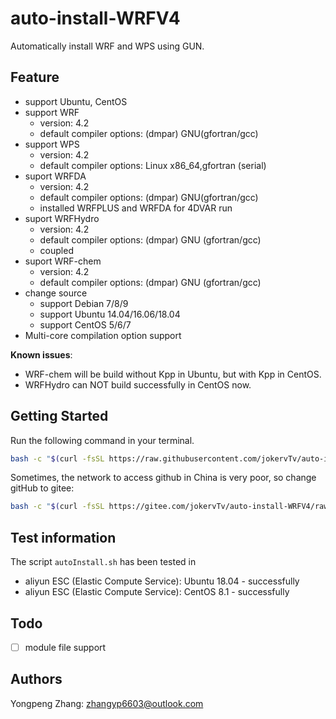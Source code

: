 # auto-install-WRFV4

Automatically install WRF and WPS using GUN.

## Feature

- support Ubuntu, CentOS
- support WRF
  - version: 4.2
  - default compiler options: (dmpar) GNU(gfortran/gcc)
- support WPS
  - version: 4.2
  - default compiler options: Linux x86_64,gfortran (serial)
- suport WRFDA
  - version: 4.2
  - default compiler options: (dmpar) GNU(gfortran/gcc)
  - installed WRFPLUS and WRFDA for 4DVAR run
- suport WRFHydro
  - version: 4.2
  - default compiler options: (dmpar) GNU (gfortran/gcc)
  - coupled
- suport WRF-chem
  - version: 4.2
  - default compiler options: (dmpar) GNU (gfortran/gcc)
- change source
  - support Debian 7/8/9
  - support Ubuntu 14.04/16.06/18.04
  - support CentOS 5/6/7
- Multi-core compilation option support

**Known issues**:

- WRF-chem will be build without Kpp in Ubuntu, but with Kpp in CentOS.
- WRFHydro can NOT build successfully in CentOS now.

## Getting Started

Run the following command in your terminal.

```sh
bash -c "$(curl -fsSL https://raw.githubusercontent.com/jokervTv/auto-install-WRFV4/master/autoInstall.sh)"
```

Sometimes, the network to access github in China is very poor, so change gitHub to gitee:

```sh
bash -c "$(curl -fsSL https://gitee.com/jokervTv/auto-install-WRFV4/raw/master/autoInstall.sh)"
```

## Test information

The script `autoInstall.sh` has been tested in

- aliyun ESC (Elastic Compute Service): Ubuntu 18.04 - successfully
- aliyun ESC (Elastic Compute Service): CentOS 8.1 - successfully

## Todo

- [ ] module file support

## Authors

Yongpeng Zhang: zhangyp6603@outlook.com
